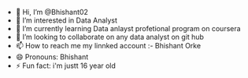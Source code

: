 - 👋 Hi, I’m @Bhishant02
- 👀 I’m interested in Data Analyst
- 🌱 I’m currently learning Data anlayst profetional program on coursera
- 💞️ I’m looking to collaborate on any data analyst on git hub
- 📫 How to reach me my linnked account :- Bhishant Orke
- 😄 Pronouns: Bhishant
- ⚡ Fun fact: i'm justt 16 year old 

<!---
Bhishant02/Bhishant02 is a ✨ special ✨ repository because its `README.md` (this file) appears on your GitHub profile.
You can click the Preview link to take a look at your changes.
--->
